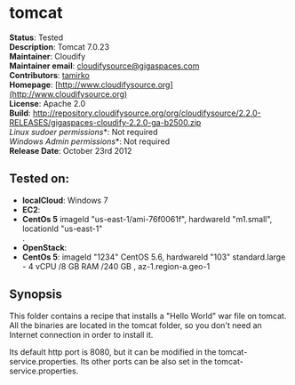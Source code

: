# tomcat 

**Status**: Tested  
**Description**: Tomcat 7.0.23  
**Maintainer**:       Cloudify  
**Maintainer email**: cloudifysource@gigaspaces.com  
**Contributors**:    [tamirko](https://github.com/tamirko)  
**Homepage**:   [http://www.cloudifysource.org](http://www.cloudifysource.org)  
**License**:      Apache 2.0   
**Build**: http://repository.cloudifysource.org/org/cloudifysource/2.2.0-RELEASES/gigaspaces-cloudify-2.2.0-ga-b2500.zip  
**Linux* sudoer permissions**:	Not required  
**Windows* Admin permissions**:  Not required    
**Release Date**: October 23rd 2012  


Tested on:
--------

* <strong>localCloud</strong>: Windows 7 
* <strong>EC2</strong>: 
 * <strong>CentOs 5</strong> imageId "us-east-1/ami-76f0061f", hardwareId "m1.small", locationId "us-east-1"  
.
* <strong>OpenStack</strong>:  
 * <strong>CentOs 5</strong>: imageId "1234" CentOS 5.6, hardwareId "103" standard.large - 4 vCPU /8 GB RAM /240 GB , az-1.region-a.geo-1 


Synopsis
--------

This folder contains a recipe that installs a "Hello World" war file on tomcat.
All the binaries are located in the tomcat folder, so you don't need an Internet connection in order to install it.


Its default http port is 8080, but it can be modified in the tomcat-service.properties.
Its other ports can be also set in the tomcat-service.properties.
